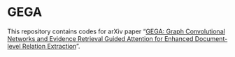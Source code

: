 # GEGA
This repository contains codes for arXiv paper “[GEGA: Graph Convolutional Networks and Evidence Retrieval Guided Attention for Enhanced Document-level Relation Extraction](https://arxiv.org/abs/2407.21384)”.
